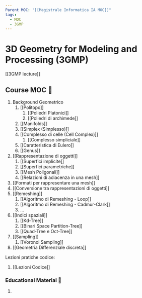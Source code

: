 ```yaml
---
Parent MOC: "[[Magistrale Informatica IA MOC]]"
tags:
  - MOC
  - 3GMP
---
```

# 3D Geometry for Modeling and Processing (3GMP)

[[3GMP lecture]]
## Course MOC  📒
1. Background Geometrico
	1. [[Politopo]]
		1. [[Poliedri Platonici]]
		2. [[Poliedri di archimede]]
	2. [[Manifolds]]
	3. [[Simplex (Simplesso)]]
	4. [[Complesso di celle (Cell Complex)]]
		1. [[Complesso simpliciale]]
	5. [[Caratteristica di Eulero]]
	6. [[Genus]]
2. [[Rappresentazione di oggetti]]
	1. [[Superfici implicite]]
	2. [[Superfici parametriche]]
	3. [[Mesh Poligonali]]
	4. [[Relazioni di adiacenza in una mesh]]
3. [[Formati per rappresentare una mesh]]
4. [[Conversione tra rappresentazioni di oggetti]]
5. [[Remeshing]]
	1. [[Algoritmo di Remeshing - Loop]]
	2. [[Algoritmo di Remeshing - Cadmur-Clark]]
	3. …
6. [[Indici spaziali]]
	1. [[Kd-Tree]]
	2. [[Binari Space Partition-Tree]]
	3. [[Quad-Tree e Oct-Tree]]
7. [[Sampling]]
	1. [[Voronoi Sampling]]
8. [[Geometria Differenziale discreta]]

Lezioni pratiche codice:
1. [[Lezioni Codice]]



### Educational Material 🧱
1. 



